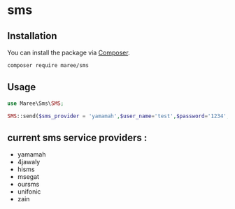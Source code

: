 # sms
## Installation

You can install the package via [Composer](https://getcomposer.org).

```bash
composer require maree/sms
```

## Usage

```php
use Maree\Sms\SMS;

SMS::send($sms_provider = 'yamamah',$user_name='test',$password='1234',$sender_name='Maree App',$phone='0020*********', $msg='sms sent successfuly');  


```


## current sms service providers :
- yamamah
- 4jawaly
- hisms
- msegat
- oursms
- unifonic
- zain







